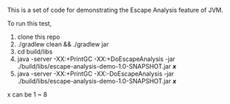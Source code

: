 This is a set of code for demonstrating the Escape Analysis feature of JVM.

To run this test,
1. clone this repo
1. ./gradlew clean && ./gradlew jar
1. cd build/libs
1. java -server -XX:+PrintGC -XX:+DoEscapeAnalysis -jar ./build/libs/escape-analysis-demo-1.0-SNAPSHOT.jar ***x***
1. java -server -XX:+PrintGC -XX:-DoEscapeAnalysis -jar ./build/libs/escape-analysis-demo-1.0-SNAPSHOT.jar ***x***
 
x can be 1 ~ 8 